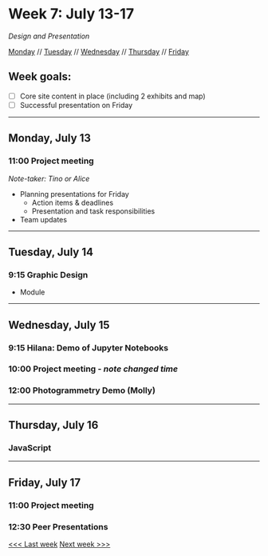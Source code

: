 # Week 7: July 13-17

*Design and Presentation*

[Monday](#monday-july-13) // [Tuesday](#tuesday-july-14) // [Wednesday](#wednesday-july-15) // [Thursday](#thursday-july-16) // [Friday](#friday-july-17)

## Week goals:
- [ ] Core site content in place (including 2 exhibits and map)
- [ ] Successful presentation on Friday

---

## Monday, July 13

### 11:00 Project meeting

*Note-taker: Tino or Alice*

- Planning presentations for Friday
  - Action items & deadlines
  - Presentation and task responsibilities
- Team updates

---

## Tuesday, July 14

### 9:15 Graphic Design
- Module

---

## Wednesday, July 15

### 9:15 Hilana: Demo of Jupyter Notebooks

### 10:00 Project meeting - *note changed time*

### 12:00 Photogrammetry Demo (Molly)

---

## Thursday, July 16

### JavaScript

---

## Friday, July 17

### 11:00 Project meeting

### 12:30 Peer Presentations

[<<< Last week](/6-text-data.md) [Next week >>>](/8-sustain.md)
